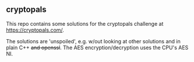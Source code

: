 ## cryptopals

This repo contains some solutions for the cryptopals challenge at https://cryptopals.com/.

The solutions are 'unspoiled', e.g. w/out looking at other solutions and in plain C++ ~~and openssl~~.
The AES encryption/decryption uses the CPU's AES NI.

